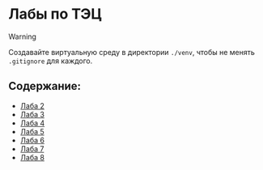 # Лабы по ТЭЦ

> [!WARNING]
> Создавайте виртуальную среду в директории `./venv`, чтобы не менять `.gitignore` для каждого.

## Содержание:
 - [Лаба 2](https://github.com/Retr0-code/tec-labs/tree/main/lab2)
 - [Лаба 3]()
 - [Лаба 4]()
 - [Лаба 5]()
 - [Лаба 6]()
 - [Лаба 7]()
 - [Лаба 8]()
